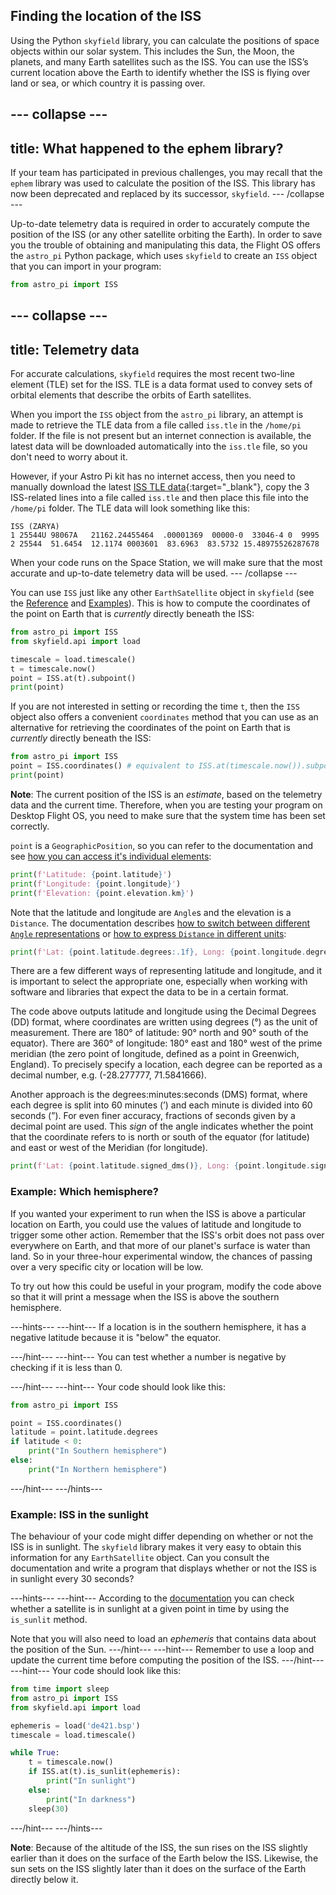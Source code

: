 ## Finding the location of the ISS

Using the Python `skyfield` library, you can calculate the positions of space objects within our solar system. This includes the Sun, the Moon, the planets, and many Earth satellites such as the ISS. You can use the ISS’s current location above the Earth to identify whether the ISS is flying over land or sea, or which country it is passing over.

--- collapse ---
---
title: What happened to the ephem library?
---

If your team has participated in previous challenges, you may recall that the `ephem` library was used to calculate the position of the ISS. This library has now been deprecated and replaced by its successor, `skyfield`.
--- /collapse ---

Up-to-date telemetry data is required in order to accurately compute the position of the ISS (or any other satellite orbiting the Earth). In order to save you the trouble of obtaining and manipulating this data, the Flight OS offers the `astro_pi` Python package, which uses `skyfield` to create an `ISS` object that you can import in your program:

```python
from astro_pi import ISS
```

--- collapse ---
---
title: Telemetry data
---
For accurate calculations, `skyfield` requires the most recent two-line element (TLE) set for the ISS. TLE is a data format used to convey sets of orbital elements that describe the orbits of Earth satellites. 

When you import the `ISS` object from the `astro_pi` library, an attempt is made to retrieve the TLE data from a file called `iss.tle` in the `/home/pi` folder. If the file is not present but an internet connection is available, the latest data will be downloaded automatically into the `iss.tle` file, so you don't need to worry about it.

However, if your Astro Pi kit has no internet access, then you need to manually download the latest [ISS TLE data](http://www.celestrak.com/NORAD/elements/stations.txt){:target="_blank"}, copy the 3 ISS-related lines into a file called `iss.tle` and then place this file into the `/home/pi` folder. The TLE data will look something like this:

```
ISS (ZARYA)             
1 25544U 98067A   21162.24455464  .00001369  00000-0  33046-4 0  9995
2 25544  51.6454  12.1174 0003601  83.6963  83.5732 15.48975526287678
```

When your code runs on the Space Station, we will make sure that the most accurate and up-to-date telemetry data will be used.
--- /collapse ---

You can use `ISS` just like any other `EarthSatellite` object in `skyfield` (see the [Reference](https://rhodesmill.org/skyfield/api-satellites.html#skyfield.sgp4lib.EarthSatellite) and [Examples](https://rhodesmill.org/skyfield/earth-satellites.html)). This is how to compute the coordinates of the point on Earth that is _currently_ directly beneath the ISS:

```python
from astro_pi import ISS
from skyfield.api import load

timescale = load.timescale()
t = timescale.now()
point = ISS.at(t).subpoint()
print(point)
```

If you are not interested in setting or recording the time `t`, then the `ISS` object also offers a convenient `coordinates` method that you can use as an alternative for retrieving the coordinates of the point on Earth that is _currently_ directly beneath the ISS:

```python
from astro_pi import ISS
point = ISS.coordinates() # equivalent to ISS.at(timescale.now()).subpoint()
print(point)
```

**Note**: The current position of the ISS is an _estimate_, based on the telemetry data and the current time. Therefore, when you are testing your program on Desktop Flight OS, you need to make sure that the system time has been set correctly.

`point` is a `GeographicPosition`, so you can refer to the documentation and see [how you can access it's individual elements](https://rhodesmill.org/skyfield/api-topos.html#skyfield.toposlib.GeographicPosition):

```python
print(f'Latitude: {point.latitude}')
print(f'Longitude: {point.longitude}')
print(f'Elevation: {point.elevation.km}')
```

Note that the latitude and longitude are `Angle`s and the elevation is a `Distance`. The documentation describes [how to switch between different `Angle` representations](https://rhodesmill.org/skyfield/api-units.html#skyfield.units.Angle) or [how to express `Distance` in different units](https://rhodesmill.org/skyfield/api-units.html#skyfield.units.Distance): 

```python
print(f'Lat: {point.latitude.degrees:.1f}, Long: {point.longitude.degrees:.1f}')
```

There are a few different ways of representing latitude and longitude, and it is important to select the appropriate one, especially when working with software and libraries that expect the data to be in a certain format.

The code above outputs latitude and longitude using the Decimal Degrees (DD) format, where coordinates are written using degrees (°) as the unit of measurement. There are 180° of latitude: 90° north and 90° south of the equator). There are 360° of longitude: 180° east and 180° west of the prime meridian (the zero point of longitude, defined as a point in Greenwich, England). To precisely specify a location, each degree can be reported as a decimal number, e.g. (-28.277777, 71.5841666). 

Another approach is the degrees:minutes:seconds (DMS) format, where each degree is split into 60 minutes (’) and each minute is divided into 60 seconds (”). For even finer accuracy, fractions of seconds given by a decimal point are used. This _sign_ of the angle indicates whether the point that the coordinate refers to is north or south of the equator (for latitude) and east or west of the Meridian (for longitude).

```python
print(f'Lat: {point.latitude.signed_dms()}, Long: {point.longitude.signed_dms()}')
```

### Example: Which hemisphere?

If you wanted your experiment to run when the ISS is above a particular location on Earth, you could use the values of latitude and longitude to trigger some other action. Remember that the ISS's orbit does not pass over everywhere on Earth, and that more of our planet's surface is water than land. So in your three-hour experimental window, the chances of passing over a very specific city or location will be low.

To try out how this could be useful in your program, modify the code above so that it will print a message when the ISS is above the southern hemisphere.

---hints---
---hint---
If a location is in the southern hemisphere, it has a negative latitude because it is "below" the equator.

---/hint---
---hint---
You can test whether a number is negative by checking if it is less than 0.

---/hint---
---hint---
Your code should look like this:

```python
from astro_pi import ISS

point = ISS.coordinates()
latitude = point.latitude.degrees
if latitude < 0:
    print("In Southern hemisphere")
else:
    print("In Northern hemisphere")
```
---/hint---
---/hints---

### Example: ISS in the sunlight

The behaviour of your code might differ depending on whether or not the ISS is in sunlight. The `skyfield` library makes it very easy to obtain this information for any `EarthSatellite` object. Can you consult the documentation and write a program that displays whether or not the ISS is in sunlight every 30 seconds?

---hints---
---hint---
According to the [documentation](https://rhodesmill.org/skyfield/earth-satellites.html#find-when-a-satellite-is-in-sunlight) you can check whether a satellite is in sunlight at a given point in time by using the `is_sunlit` method.

Note that you will also need to load an _ephemeris_ that contains data about the position of the Sun.
---/hint---
---hint---
Remember to use a loop and update the current time before computing the position of the ISS.
---/hint---
---hint---
Your code should look like this:

```python
from time import sleep
from astro_pi import ISS
from skyfield.api import load

ephemeris = load('de421.bsp')
timescale = load.timescale()

while True:
    t = timescale.now()
    if ISS.at(t).is_sunlit(ephemeris):
        print("In sunlight")
    else:
        print("In darkness")
    sleep(30)
```
---/hint---
---/hints---

**Note**: Because of the altitude of the ISS, the sun rises on the ISS slightly earlier than it does on the surface of the Earth below the ISS. Likewise, the sun sets on the ISS slightly later than it does on the surface of the Earth directly below it.